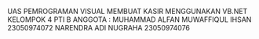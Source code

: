 UAS PEMROGRAMAN VISUAL MEMBUAT KASIR MENGGUNAKAN VB.NET KELOMPOK 4 PTI B
ANGGOTA :
MUHAMMAD ALFAN MUWAFFIQUL IHSAN 23050974072
NARENDRA ADI NUGRAHA 23050974076
